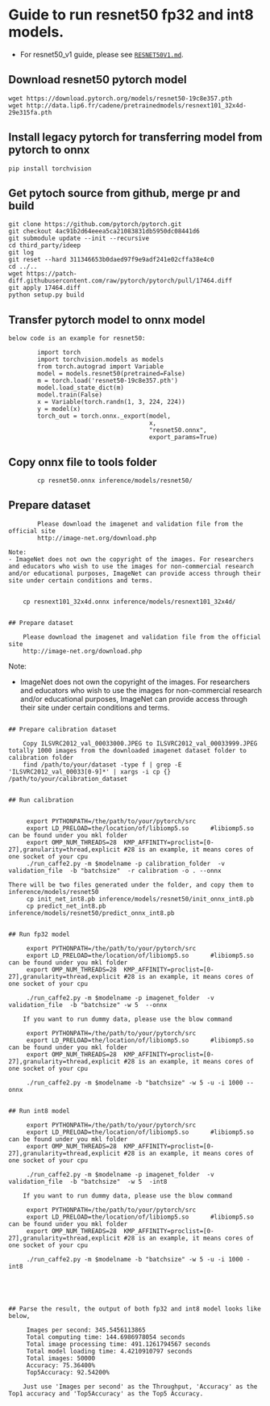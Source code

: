 # Guide to run resnet50 fp32 and int8 models.

- For resnet50_v1 guide, please see [`RESNET50V1.md`](RESNET50V1.md).

## Download resnet50 pytorch model

```
wget https://download.pytorch.org/models/resnet50-19c8e357.pth
wget http://data.lip6.fr/cadene/pretrainedmodels/resnext101_32x4d-29e315fa.pth
```

## Install legacy pytorch for transferring model from pytorch to onnx

```
pip install torchvision
```   

## Get pytoch source from github, merge pr and build

```
git clone https://github.com/pytorch/pytorch.git 
git checkout 4ac91b2d64eeea5ca21083831db5950dc08441d6
git submodule update --init --recursive
cd third_party/ideep
git log
git reset --hard 311346653b0daed97f9e9adf241e02cffa38e4c0
cd ../..
wget https://patch-diff.githubusercontent.com/raw/pytorch/pytorch/pull/17464.diff
git apply 17464.diff
python setup.py build
```

## Transfer pytorch model to onnx model
    below code is an example for resnet50:
```
        import torch    
        import torchvision.models as models
        from torch.autograd import Variable
        model = models.resnet50(pretrained=False)
        m = torch.load('resnet50-19c8e357.pth')
        model.load_state_dict(m)
        model.train(False)
        x = Variable(torch.randn(1, 3, 224, 224))
        y = model(x)
        torch_out = torch.onnx._export(model, 
                                       x,
                                       "resnet50.onnx",
                                       export_params=True)
```
## Copy onnx file to tools folder

```
        cp resnet50.onnx inference/models/resnet50/
```

## Prepare dataset

```
        Please download the imagenet and validation file from the official site
        http://image-net.org/download.php
        
Note:
- ImageNet does not own the copyright of the images. For researchers and educators who wish to use the images for non-commercial research and/or educational purposes, ImageNet can provide access through their site under certain conditions and terms. 
                
```

        cp resnext101_32x4d.onnx inference/models/resnext101_32x4d/
```

## Prepare dataset

```
        Please download the imagenet and validation file from the official site
        http://image-net.org/download.php
        
Note:
- ImageNet does not own the copyright of the images. For researchers and educators who wish to use the images for non-commercial research and/or educational purposes, ImageNet can provide access through their site under certain conditions and terms. 
                
```

## Prepare calibration dataset

```
        Copy ILSVRC2012_val_00033000.JPEG to ILSVRC2012_val_00033999.JPEG totally 1000 images from the downloaded imagenet dataset folder to calibration folder
        find /path/to/your/dataset -type f | grep -E 'ILSVRC2012_val_00033[0-9]*' | xargs -i cp {} /path/to/your/calibration_dataset
```

## Run calibration


```
         export PYTHONPATH=/the/path/to/your/pytorch/src
         export LD_PRELOAD=the/location/of/libiomp5.so      #libiomp5.so can be found under you mkl folder
         export OMP_NUM_THREADS=28  KMP_AFFINITY=proclist=[0-27],granularity=thread,explicit #28 is an example, it means cores of one socket of your cpu
         ./run_caffe2.py -m $modelname -p calibration_folder  -v validation_file  -b "batchsize"  -r calibration -o . --onnx

    There will be two files generated under the folder, and copy them to inference/models/resnet50
         cp init_net_int8.pb inference/models/resnet50/init_onnx_int8.pb
         cp predict_net_int8.pb inference/models/resnet50/predict_onnx_int8.pb

```

## Run fp32 model

```
         export PYTHONPATH=/the/path/to/your/pytorch/src
         export LD_PRELOAD=the/location/of/libiomp5.so      #libiomp5.so can be found under you mkl folder
         export OMP_NUM_THREADS=28  KMP_AFFINITY=proclist=[0-27],granularity=thread,explicit #28 is an example, it means cores of one socket of your cpu

         ./run_caffe2.py -m $modelname -p imagenet_folder  -v validation_file  -b "batchsize" -w 5  --onnx
```
    If you want to run dummy data, please use the blow command
```
         export PYTHONPATH=/the/path/to/your/pytorch/src
         export LD_PRELOAD=the/location/of/libiomp5.so      #libiomp5.so can be found under you mkl folder
         export OMP_NUM_THREADS=28  KMP_AFFINITY=proclist=[0-27],granularity=thread,explicit #28 is an example, it means cores of one socket of your cpu

         ./run_caffe2.py -m $modelname -b "batchsize" -w 5 -u -i 1000 --onnx
```

## Run int8 model

```
         export PYTHONPATH=/the/path/to/your/pytorch/src
         export LD_PRELOAD=the/location/of/libiomp5.so      #libiomp5.so can be found under you mkl folder
         export OMP_NUM_THREADS=28  KMP_AFFINITY=proclist=[0-27],granularity=thread,explicit #28 is an example, it means cores of one socket of your cpu
 
         ./run_caffe2.py -m $modelname -p imagenet_folder  -v validation_file  -b "batchsize"  -w 5  -int8
```
    If you want to run dummy data, please use the blow command
```
         export PYTHONPATH=/the/path/to/your/pytorch/src
         export LD_PRELOAD=the/location/of/libiomp5.so      #libiomp5.so can be found under you mkl folder
         export OMP_NUM_THREADS=28  KMP_AFFINITY=proclist=[0-27],granularity=thread,explicit #28 is an example, it means cores of one socket of your cpu

         ./run_caffe2.py -m $modelname -b "batchsize" -w 5 -u -i 1000 -int8
```




## Parse the result, the output of both fp32 and int8 model looks like below,

```
         Images per second: 345.5456113865
         Total computing time: 144.6986978054 seconds
         Total image processing time: 491.1261794567 seconds
         Total model loading time: 4.4210910797 seconds
         Total images: 50000
         Accuracy: 75.36400%
         Top5Accuracy: 92.54200%

```
    Just use 'Images per second' as the Throughput, 'Accuracy' as the Top1 accuracy and 'Top5Accuracy' as the Top5 Accuracy.
    
